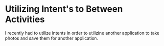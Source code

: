 # Utilizing Intent's to Between Activities

I recently had to utilize intents in order to utilizine another application to take photos and save them for another application. 
